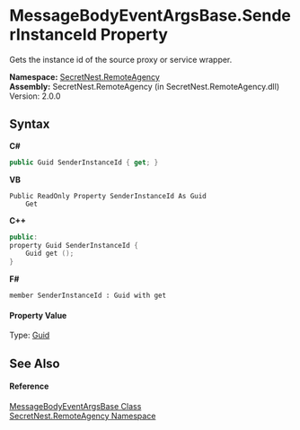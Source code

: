 # MessageBodyEventArgsBase.SenderInstanceId Property 
 

Gets the instance id of the source proxy or service wrapper.

**Namespace:**&nbsp;<a href="N_SecretNest_RemoteAgency">SecretNest.RemoteAgency</a><br />**Assembly:**&nbsp;SecretNest.RemoteAgency (in SecretNest.RemoteAgency.dll) Version: 2.0.0

## Syntax

**C#**<br />
``` C#
public Guid SenderInstanceId { get; }
```

**VB**<br />
``` VB
Public ReadOnly Property SenderInstanceId As Guid
	Get
```

**C++**<br />
``` C++
public:
property Guid SenderInstanceId {
	Guid get ();
}
```

**F#**<br />
``` F#
member SenderInstanceId : Guid with get

```


#### Property Value
Type: <a href="https://docs.microsoft.com/dotnet/api/system.guid" target="_blank">Guid</a>

## See Also


#### Reference
<a href="T_SecretNest_RemoteAgency_MessageBodyEventArgsBase">MessageBodyEventArgsBase Class</a><br /><a href="N_SecretNest_RemoteAgency">SecretNest.RemoteAgency Namespace</a><br />
